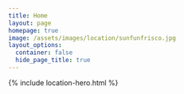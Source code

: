 ```yaml
---
title: Home
layout: page
homepage: true
image: /assets/images/location/sunfunfrisco.jpg
layout_options:
  container: false
  hide_page_title: true
---
```


{% include location-hero.html %}
